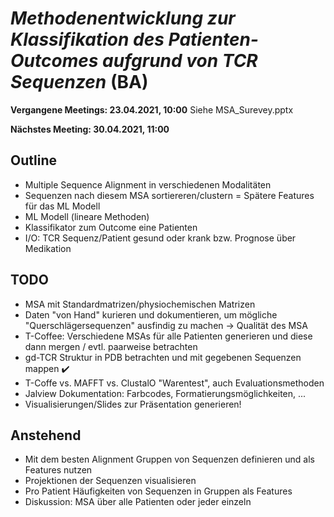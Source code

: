 # _Methodenentwicklung zur Klassifikation des Patienten-Outcomes aufgrund von TCR Sequenzen_ (BA)

**Vergangene Meetings: 23.04.2021, 10:00**
Siehe MSA_Surevey.pptx

**Nächstes Meeting: 30.04.2021, 11:00**

## Outline
- Multiple Sequence Alignment in verschiedenen Modalitäten
- Sequenzen nach diesem MSA sortiereren/clustern = Spätere Features für das ML Modell
- ML Modell (lineare Methoden)
- Klassifikator zum Outcome eine Patienten
- I/O: TCR Sequenz/Patient gesund oder krank bzw. Prognose über Medikation

## TODO

- MSA mit Standardmatrizen/physiochemischen Matrizen
- Daten "von Hand" kurieren und dokumentieren, um mögliche "Querschlägersequenzen" ausfindig zu machen -> Qualität des MSA
- T-Coffee: Verschiedene MSAs für alle Patienten generieren und diese dann mergen / evtl. paarweise betrachten
- gd-TCR Struktur in PDB betrachten und mit gegebenen Sequenzen mappen :heavy_check_mark:
- T-Coffe vs. MAFFT vs. ClustalO "Warentest", auch Evaluationsmethoden
- Jalview Dokumentation: Farbcodes, Formatierungsmöglichkeiten, ...
- Visualisierungen/Slides zur Präsentation generieren!


## Anstehend

- Mit dem besten Alignment Gruppen von Sequenzen definieren und als Features nutzen
- Projektionen der Sequenzen visualisieren
- Pro Patient Häufigkeiten von Sequenzen in Gruppen als Features
- Diskussion: MSA über alle Patienten oder jeder einzeln
